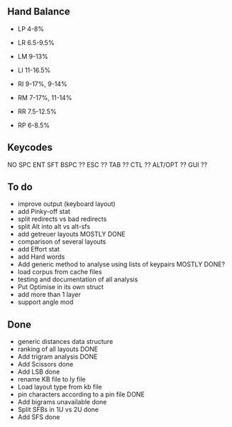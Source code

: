 Hand Balance
------------

  - LP 4-8%
  - LR 6.5-9.5% 
  - LM 9-13%
  - LI 11-16.5%

  - RI 9-17%, 9-14%
  - RM 7-17%, 11-14%
  - RR 7.5-12.5%
  - RP 6-8.5%

Keycodes
--------

NO
SPC
ENT
SFT
BSPC ??
ESC ??
TAB ??
CTL ??
ALT/OPT ??
GUI ??

To do
-----
  - improve output (keyboard layout)
  - add Pinky-off stat
  - split redirects vs bad redirects
  - split Alt into alt vs alt-sfs
  - add getreuer layouts MOSTLY DONE
  - comparison of several layouts
  - add Effort stat
  - add Hard words
  - Add generic method to analyse using lists of keypairs MOSTLY DONE?
  - load corpus from cache files
  - testing and documentation of all analysis
  - Put Optimise in its own struct
  - add more than 1 layer
  - support angle mod

Done
----
  - generic distances data structure
  - ranking of all layouts DONE
  - Add trigram analysis DONE
  - Add Scissors done
  - Add LSB done
  - rename KB file to ly file
  - Load layout type from kb file
  - pin characters according to a pin file DONE
  - Add bigrams unavailable done
  - Split SFBs in 1U vs 2U done
  - Add SFS done
